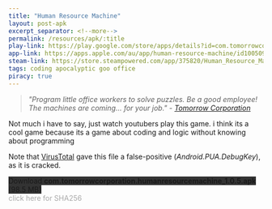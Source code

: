 ```yaml
---
title: "Human Resource Machine"
layout: post-apk
excerpt_separator: <!--more-->
permalink: /resources/apk/:title
play-link: https://play.google.com/store/apps/details?id=com.tomorrowcorporation.humanresourcemachine
app-link: https://apps.apple.com/au/app/human-resource-machine/id1005098334
steam-link: https://store.steampowered.com/app/375820/Human_Resource_Machine/
tags: coding apocalyptic goo office
piracy: true
---
```


> _"Program little office workers to solve puzzles. Be a good employee! The machines are coming... for your job." - <a href="https://tomorrowcorporation.com/humanresourcemachine" target="_blank">Tomorrow Corporation</a>_

Not much i have to say, just watch youtubers play this game. i think its a cool game because its a game about coding and logic without knowing about programming

Note that <a href="https://www.virustotal.com/gui/file/27c055270daadd397e6f6dd1b338350da30d3ec34a8014d23fc9b5ca85aed3a4" target="_blank">VirusTotal</a> gave this file a false-positive (_Android.PUA.DebugKey_), as it is cracked.

<div class="text-center">
    <a class="btn btn-dark btn-block w-100" onclick='apk("com.tomorrowcorporation.humanresourcemachine_1.0.5.apk")' target="_blank" style="text-decoration: none; background-color: #333;"> Download <b>com.tomorrowcorporation.humanresourcemachine_1.0.5.apk</b> (98.5 MB)</a>
</div>
<span onclick="javascript:this.innerHTML = '';" style="color:#0005;" class="text-center">click here for SHA256</span>
